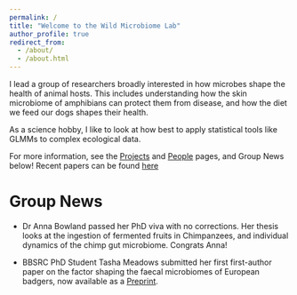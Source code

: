```yaml
---
permalink: /
title: "Welcome to the Wild Microbiome Lab"
author_profile: true
redirect_from: 
  - /about/
  - /about.html
---
```


I lead a group of researchers broadly interested in how microbes shape the health of animal hosts. This includes understanding how the skin microbiome of amphibians can protect them from disease, and how the diet we feed our dogs shapes their health. 

As a science hobby, I like to look at how best to apply statistical tools like GLMMs to complex ecological data. 

For more information, see the [Projects](projects.md) and [People](people.md) pages, and Group News below! Recent papers can be found [here](papers.md)

Group News 
======

- Dr Anna Bowland passed her PhD viva with no corrections. Her thesis looks at the ingestion of fermented fruits in Chimpanzees, and individual dynamics 
of the chimp gut microbiome. Congrats Anna!

- BBSRC PhD Student Tasha Meadows submitted her first first-author paper on the factor shaping the faecal microbiomes of European badgers, now available as a [Preprint](https://ecoevorxiv.org/repository/dashboard/9441/). 


